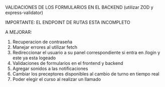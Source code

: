 VALIDACIONES DE LOS FORMULARIOS EN EL BACKEND (utilizar ZOD y express-validator)

IMPORTANTE:
EL ENDPOINT DE RUTAS ESTA INCOMPLETO

A MEJORAR:
1. Recuperacion de contraseña
2. Manejar errores al utilizar fetch
3. Redireccionar el usuario a su panel correspondiente si entra en /login y este ya esta logeado
4. Validaciones de formularios en el frontend y backend
5. Agregar sonidos a las notificaciones
6. Cambiar los preceptores disponibles al cambio de turno en tiempo real
7. Poder elegir el curso al realizar un llamado 